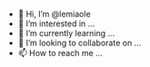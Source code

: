 - 👋 Hi, I’m @lemiaole
- 👀 I’m interested in ...
- 🌱 I’m currently learning ...
- 💞️ I’m looking to collaborate on ...
- 📫 How to reach me ...

<!---
lemiaole/lemiaole is a ✨ special ✨ repository because its `README.md` (this file) appears on your GitHub profile.
You can click the Preview link to take a look at your changes.
--->

